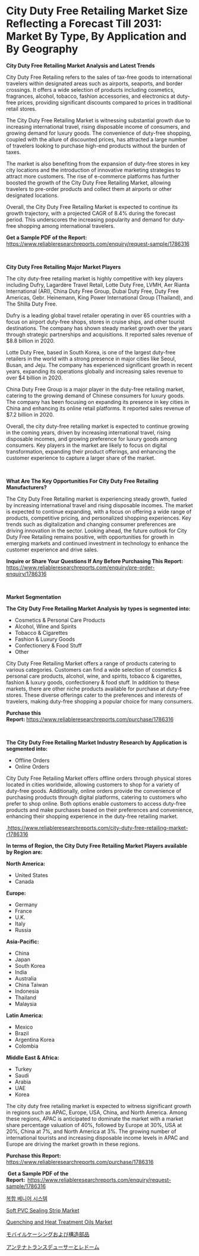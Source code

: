 <p><h1>City Duty Free Retailing Market Size Reflecting a Forecast Till 2031: Market By Type, By Application and By Geography</h1></p><p><strong>City Duty Free Retailing Market Analysis and Latest Trends</strong></p>
<p><p>City Duty Free Retailing refers to the sales of tax-free goods to international travelers within designated areas such as airports, seaports, and border crossings. It offers a wide selection of products including cosmetics, fragrances, alcohol, tobacco, fashion accessories, and electronics at duty-free prices, providing significant discounts compared to prices in traditional retail stores. </p><p>The City Duty Free Retailing Market is witnessing substantial growth due to increasing international travel, rising disposable income of consumers, and growing demand for luxury goods. The convenience of duty-free shopping, coupled with the allure of discounted prices, has attracted a large number of travelers looking to purchase high-end products without the burden of taxes.</p><p>The market is also benefiting from the expansion of duty-free stores in key city locations and the introduction of innovative marketing strategies to attract more customers. The rise of e-commerce platforms has further boosted the growth of the City Duty Free Retailing Market, allowing travelers to pre-order products and collect them at airports or other designated locations.</p><p>Overall, the City Duty Free Retailing Market is expected to continue its growth trajectory, with a projected CAGR of 8.4% during the forecast period. This underscores the increasing popularity and demand for duty-free shopping among international travelers.</p></p>
<p><strong>Get a Sample PDF of the Report:&nbsp;</strong> <a href="https://www.reliableresearchreports.com/enquiry/request-sample/1786316">https://www.reliableresearchreports.com/enquiry/request-sample/1786316</a></p>
<p>&nbsp;</p>
<p><strong>City Duty Free Retailing Major Market Players</strong></p>
<p><p>The city duty-free retailing market is highly competitive with key players including Dufry, Lagardère Travel Retail, Lotte Duty Free, LVMH, Aer Rianta International (ARI), China Duty Free Group, Dubai Duty Free, Duty Free Americas, Gebr. Heinemann, King Power International Group (Thailand), and The Shilla Duty Free.</p><p>Dufry is a leading global travel retailer operating in over 65 countries with a focus on airport duty-free shops, stores in cruise ships, and other tourist destinations. The company has shown steady market growth over the years through strategic partnerships and acquisitions. It reported sales revenue of $8.8 billion in 2020.</p><p>Lotte Duty Free, based in South Korea, is one of the largest duty-free retailers in the world with a strong presence in major cities like Seoul, Busan, and Jeju. The company has experienced significant growth in recent years, expanding its operations globally and increasing sales revenue to over $4 billion in 2020.</p><p>China Duty Free Group is a major player in the duty-free retailing market, catering to the growing demand of Chinese consumers for luxury goods. The company has been focusing on expanding its presence in key cities in China and enhancing its online retail platforms. It reported sales revenue of $7.2 billion in 2020.</p><p>Overall, the city duty-free retailing market is expected to continue growing in the coming years, driven by increasing international travel, rising disposable incomes, and growing preference for luxury goods among consumers. Key players in the market are likely to focus on digital transformation, expanding their product offerings, and enhancing the customer experience to capture a larger share of the market.</p></p>
<p>&nbsp;</p>
<p><strong>What Are The Key Opportunities For City Duty Free Retailing Manufacturers?</strong></p>
<p><p>The City Duty Free Retailing market is experiencing steady growth, fueled by increasing international travel and rising disposable incomes. The market is expected to continue expanding, with a focus on offering a wide range of products, competitive pricing, and personalized shopping experiences. Key trends such as digitalization and changing consumer preferences are driving innovation in the sector. Looking ahead, the future outlook for City Duty Free Retailing remains positive, with opportunities for growth in emerging markets and continued investment in technology to enhance the customer experience and drive sales.</p></p>
<p><strong>Inquire or Share Your Questions If Any Before Purchasing This Report:</strong> <a href="https://www.reliableresearchreports.com/enquiry/pre-order-enquiry/1786316">https://www.reliableresearchreports.com/enquiry/pre-order-enquiry/1786316</a></p>
<p>&nbsp;</p>
<p><strong>Market Segmentation</strong></p>
<p><strong>The City Duty Free Retailing Market Analysis by types is segmented into:</strong></p>
<p><ul><li>Cosmetics & Personal Care Products</li><li>Alcohol, Wine and Spirits</li><li>Tobacco & Cigarettes</li><li>Fashion & Luxury Goods</li><li>Confectionery & Food Stuff</li><li>Other</li></ul></p>
<p><p>City Duty Free Retailing Market offers a range of products catering to various categories. Customers can find a wide selection of cosmetics & personal care products, alcohol, wine, and spirits, tobacco & cigarettes, fashion & luxury goods, confectionery & food stuff. In addition to these markets, there are other niche products available for purchase at duty-free stores. These diverse offerings cater to the preferences and interests of travelers, making duty-free shopping a popular choice for many consumers.</p></p>
<p><strong>Purchase this Report:&nbsp;</strong><a href="https://www.reliableresearchreports.com/purchase/1786316">https://www.reliableresearchreports.com/purchase/1786316</a></p>
<p>&nbsp;</p>
<p><strong>The City Duty Free Retailing Market Industry Research by Application is segmented into:</strong></p>
<p><ul><li>Offline Orders</li><li>Online Orders</li></ul></p>
<p><p>City Duty Free Retailing Market offers offline orders through physical stores located in cities worldwide, allowing customers to shop for a variety of duty-free goods. Additionally, online orders provide the convenience of purchasing products through digital platforms, catering to customers who prefer to shop online. Both options enable customers to access duty-free products and make purchases based on their preferences and convenience, enhancing their shopping experience in the duty-free retailing market.</p></p>
<p><a href="https://www.reliableresearchreports.com/city-duty-free-retailing-market-r1786316">&nbsp;https://www.reliableresearchreports.com/city-duty-free-retailing-market-r1786316</a></p>
<p><strong>In terms of Region, the City Duty Free Retailing Market Players available by Region are:</strong></p>
<p>
    <p> <strong> North America: </strong>
        <ul>
            <li>United States</li>
            <li>Canada</li>
        </ul>
        </p> 
    <p> <strong> Europe: </strong>
        <ul>
            <li>Germany</li>
            <li>France</li>
            <li>U.K.</li>
            <li>Italy</li>
            <li>Russia</li>
        </ul>
        </p> 
    <p> <strong> Asia-Pacific: </strong>
        <ul>
            <li>China</li>
            <li>Japan</li>
            <li>South Korea</li>
            <li>India</li>
            <li>Australia</li>
            <li>China Taiwan</li>
            <li>Indonesia</li>
            <li>Thailand</li>
            <li>Malaysia</li>
        </ul>
        </p> 
    <p> <strong> Latin America: </strong>
        <ul>
            <li>Mexico</li>
            <li>Brazil</li>
            <li>Argentina Korea</li>
            <li>Colombia</li>
        </ul>
        </p> 
    <p> <strong> Middle East & Africa: </strong>
        <ul>
            <li>Turkey</li>
            <li>Saudi</li>
            <li>Arabia</li>
            <li>UAE</li>
            <li>Korea</li>
        </ul>
    </p>
    </p>
<p><p>The city duty free retailing market is expected to witness significant growth in regions such as APAC, Europe, USA, China, and North America. Among these regions, APAC is anticipated to dominate the market with a market share percentage valuation of 40%, followed by Europe at 30%, USA at 20%, China at 7%, and North America at 3%. The growing number of international tourists and increasing disposable income levels in APAC and Europe are driving the market growth in these regions.</p></p>
<p><strong>Purchase this Report: </strong><a href="https://www.reliableresearchreports.com/purchase/1786316">https://www.reliableresearchreports.com/purchase/1786316</a></p>
<p>&nbsp;<strong>Get a Sample PDF of the Report:&nbsp;&nbsp;</strong><a href="https://www.reliableresearchreports.com/enquiry/request-sample/1786316">https://www.reliableresearchreports.com/enquiry/request-sample/1786316</a></p>
<p><strong></strong></p>
<p><p><a href="https://github.com/marufmohassin05/Market-Research-Report-List-1/blob/main/858520399137.md">복합 베니어 시스템</a></p><p><a href="https://github.com/sonuprakash1/Market-Research-Report-List-3/blob/main/soft-pvc-sealing-strip-market.md">Soft PVC Sealing Strip Market</a></p><p><a href="https://github.com/Whitneyboyettebo9kiw7yr13/Market-Research-Report-List-2/blob/main/quenching-and-heat-treatment-oils-market.md">Quenching and Heat Treatment Oils Market</a></p><p><a href="https://github.com/ReyesKohler20231/Market-Research-Report-List-2/blob/main/9512077105401.md">モバイルケーシングおよび構造部品</a></p><p><a href="https://github.com/adcxff01450218/Market-Research-Report-List-2/blob/main/4085465105400.md">アンテナトランスデューサーとレドーム</a></p></p>